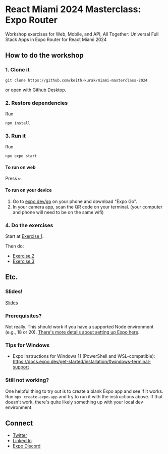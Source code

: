 # React Miami 2024 Masterclass: Expo Router
Workshop exercises for Web, Mobile, and API, All Together: Universal Full Stack Apps in Expo Router for React Miami 2024

## How to do the workshop
### 1. Clone it
```
git clone https://github.com/keith-kurak/miami-masterclass-2024
```

or open with Github Desktop.

### 2. Restore dependencies
Run 
```
npm install
```

### 3. Run it
Run 
```
npx expo start
```

#### To run on web
Press `w`.

#### To run on your device
1. Go to [expo.dev/go](https://expo.dev/go) on your phone and download "Expo Go".
2. In your camera app, scan the QR code on your terminal.
(your computer and phone will need to be on the same wifi)

### 4. Do the exercises
Start at [Exercise 1](/workshop/01-hello-router.md).

Then do:
- [Exercise 2](/workshop/02-dynamic-routes.md)
- [Exercise 3](/workshop/03-api-routes.md)

## Etc.
### Slides!
[Slides](https://docs.google.com/presentation/d/1Me8xcTt5A9dyZF3l8HSx6bhbyB0AAcODimGRS8T-l4Y/edit?usp=sharing)
### Prerequisites?
Not really. This should work if you have a supported Node environment (e.g., 18 or 20). [There's more details about setting up Expo here](https://docs.expo.dev/get-started/installation/).
### Tips for Windows
- Expo instructions for Windows 11 (PowerShell and WSL-compatible): https://docs.expo.dev/get-started/installation/#windows-terminal-support
### Still not working?
One helpful thing to try out is to create a blank Expo app and see if it works. Run `npx create-expo-app` and try to run it with the instructions above. If that doesn't work, there's quite likely something up with your local dev environment.

## Connect
- [Twitter](https://twitter.com/home)
- [Linked In](https://www.linkedin.com/in/keith-kurak/)
- [Expo Discord](https://chat.expo.dev)
